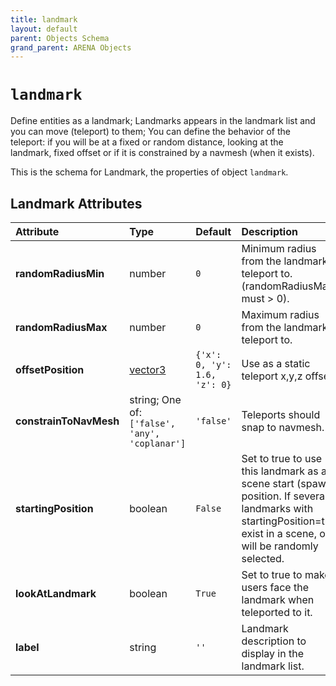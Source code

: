 ```yaml
---
title: landmark
layout: default
parent: Objects Schema
grand_parent: ARENA Objects
---
```


<!--CAUTION: This file is autogenerated from https://github.com/arenaxr/arena-schemas. Changes made here may be overwritten.-->


`landmark`
==========


Define entities as a landmark; Landmarks appears in the landmark list and you can move (teleport) to them; You can define the behavior of the teleport: if you will be at a fixed or random distance, looking at the landmark, fixed offset or if it is constrained by a navmesh (when it exists).

This is the schema for Landmark, the properties of object `landmark`.

Landmark Attributes
--------------------

|Attribute|Type|Default|Description|Required|
| :--- | :--- | :--- | :--- | :--- |
|**randomRadiusMin**|number|```0```|Minimum radius from the landmark to teleport to. (randomRadiusMax must > 0).|Yes|
|**randomRadiusMax**|number|```0```|Maximum radius from the landmark to teleport to.|Yes|
|**offsetPosition**|[vector3](vector3)|```{'x': 0, 'y': 1.6, 'z': 0}```|Use as a static teleport x,y,z offset.|No|
|**constrainToNavMesh**|string; One of: ```['false', 'any', 'coplanar']```|```'false'```|Teleports should snap to navmesh.|No|
|**startingPosition**|boolean|```False```|Set to true to use this landmark as a scene start (spawn) position. If several landmarks with startingPosition=true exist in a scene, one will be randomly selected.|No|
|**lookAtLandmark**|boolean|```True```|Set to true to make users face the landmark when teleported to it.|Yes|
|**label**|string|```''```|Landmark description to display in the landmark list.|Yes|
